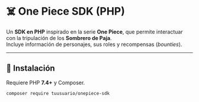 # ☠️ One Piece SDK (PHP)

Un **SDK en PHP** inspirado en la serie **One Piece**, que permite interactuar con la tripulación de los **Sombrero de Paja**.  
Incluye información de personajes, sus roles y recompensas (_bounties_).

---

## 🚀 Instalación

Requiere PHP **7.4+** y Composer.

```bash
composer require tuusuario/onepiece-sdk
```
